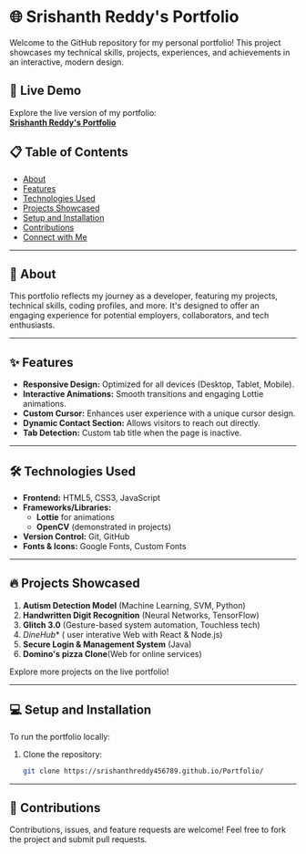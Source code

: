 # 🌐 **Srishanth Reddy's Portfolio**

Welcome to the GitHub repository for my personal portfolio! This project showcases my technical skills, projects, experiences, and achievements in an interactive, modern design.

## 🚀 **Live Demo**
Explore the live version of my portfolio:  
[**Srishanth Reddy's Portfolio**](https://srishanthreddy456789.github.io/Portfolio/)

## 📋 **Table of Contents**
- [About](#about)
- [Features](#features)
- [Technologies Used](#technologies-used)
- [Projects Showcased](#projects-showcased)
- [Setup and Installation](#setup-and-installation)
- [Contributions](#contributions)
- [Connect with Me](#connect-with-me)

---

## 📖 **About**
This portfolio reflects my journey as a developer, featuring my projects, technical skills, coding profiles, and more. It's designed to offer an engaging experience for potential employers, collaborators, and tech enthusiasts.

---

## ✨ **Features**
- **Responsive Design:** Optimized for all devices (Desktop, Tablet, Mobile).
- **Interactive Animations:** Smooth transitions and engaging Lottie animations.
- **Custom Cursor:** Enhances user experience with a unique cursor design.
- **Dynamic Contact Section:** Allows visitors to reach out directly.
- **Tab Detection:** Custom tab title when the page is inactive.

---

## 🛠️ **Technologies Used**
- **Frontend:** HTML5, CSS3, JavaScript
- **Frameworks/Libraries:** 
  - **Lottie** for animations
  - **OpenCV** (demonstrated in projects)
- **Version Control:** Git, GitHub
- **Fonts & Icons:** Google Fonts, Custom Fonts

---

## 🔥 **Projects Showcased**
1. **Autism Detection Model** (Machine Learning, SVM, Python)
2. **Handwritten Digit Recognition** (Neural Networks, TensorFlow)
3. **Glitch 3.0** (Gesture-based system automation, Touchless tech)
4. *DineHub** ( user interative Web  with React & Node.js)
5. **Secure Login & Management System** (Java)
6. **Domino's pizza Clone**(Web for online services)

Explore more projects on the live portfolio!

---

## 💻 **Setup and Installation**
To run the portfolio locally:
1. Clone the repository:
   ```bash
   git clone https://srishanthreddy456789.github.io/Portfolio/
---


## 🤝 **Contributions**
Contributions, issues, and feature requests are welcome!
Feel free to fork the project and submit pull requests.
